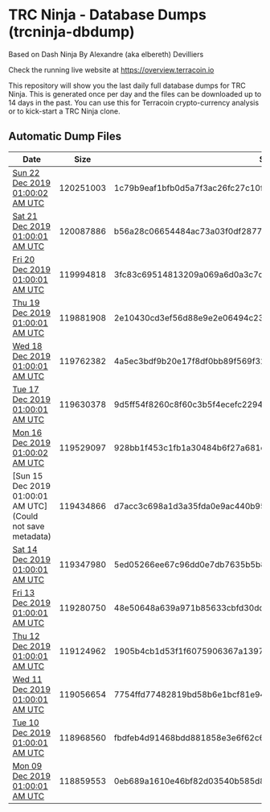 # TRC Ninja - Database Dumps (trcninja-dbdump)
Based on Dash Ninja By Alexandre (aka elbereth) Devilliers

Check the running live website at https://overview.terracoin.io

This repository will show you the last daily full database dumps for TRC Ninja. This is generated once per day and the files can be downloaded up to 14 days in the past.
You can use this for Terracoin crypto-currency analysis or to kick-start a TRC Ninja clone.


## Automatic Dump Files
| Date | Size | SHA256 |
|--|--|--|
| [Sun 22 Dec 2019 01:00:02 AM UTC](https://transfer.sh/lMo1H/trcninja-dbdump-20191222010002.tar.bz2) | 120251003 | 1c79b9eaf1bfb0d5a7f3ac26fc27c10f9ffdb87d10082038730e683114c83ad7 | 
| [Sat 21 Dec 2019 01:00:01 AM UTC](https://transfer.sh/mBo4K/trcninja-dbdump-20191221010001.tar.bz2) | 120087886 | b56a28c06654484ac73a03f0df2877bb322edd7a39f8ee60b663e02fae4c58c3 | 
| [Fri 20 Dec 2019 01:00:01 AM UTC](https://transfer.sh/H67cJ/trcninja-dbdump-20191220010001.tar.bz2) | 119994818 | 3fc83c69514813209a069a6d0a3c7d403c6f7f60f281a7885863f8ca0f554ef3 | 
| [Thu 19 Dec 2019 01:00:01 AM UTC]() | 119881908 | 2e10430cd3ef56d88e9e2e06494c23b742db64b8897b08c093231db0065e05b6 | 
| [Wed 18 Dec 2019 01:00:01 AM UTC]() | 119762382 | 4a5ec3bdf9b20e17f8df0bb89f569f3230ba0328a516a31a776cd6e418fa19a1 | 
| [Tue 17 Dec 2019 01:00:01 AM UTC](https://transfer.sh/GtEMa/trcninja-dbdump-20191217010001.tar.bz2) | 119630378 | 9d5ff54f8260c8f60c3b5f4ecefc22941f61b09c325081055ca165357b08b0c1 | 
| [Mon 16 Dec 2019 01:00:02 AM UTC]() | 119529097 | 928bb1f453c1fb1a30484b6f27a681e36fb7e3c7e53f4d1520ffde5918c3eda3 | 
| [Sun 15 Dec 2019 01:00:01 AM UTC](Could not save metadata) | 119434866 | d7acc3c698a1d3a35fda0e9ac440b95c4139e0c3e752a30149a17ced9eba833a | 
| [Sat 14 Dec 2019 01:00:01 AM UTC]() | 119347980 | 5ed05266ee67c96dd0e7db7635b5b8844d3cb9d58f42a9f887bff1b2817863fe | 
| [Fri 13 Dec 2019 01:00:01 AM UTC]() | 119280750 | 48e50648a639a971b85633cbfd30dd44aac3ce42ffc16d8483c727ee83512897 | 
| [Thu 12 Dec 2019 01:00:01 AM UTC](https://transfer.sh/leLOY/trcninja-dbdump-20191212010001.tar.bz2) | 119124962 | 1905b4cb1d53f1f6075906367a1397f70e31fc00ad0b6c696e3cd33f7a803fbc | 
| [Wed 11 Dec 2019 01:00:01 AM UTC]() | 119056654 | 7754ffd77482819bd58b6e1bcf81e94a4a6b8777ae332e99b3874c4347f79a02 | 
| [Tue 10 Dec 2019 01:00:01 AM UTC]() | 118968560 | fbdfeb4d91468bdd881858e3e6f62c63e4723af538c9ca5e95bbb23bdf9eded3 | 
| [Mon 09 Dec 2019 01:00:01 AM UTC](https://transfer.sh/5IPwA/trcninja-dbdump-20191209010001.tar.bz2) | 118859553 | 0eb689a1610e46bf82d03540b585d8c7ca236b734bf9229b6b419d827de43985 | 

